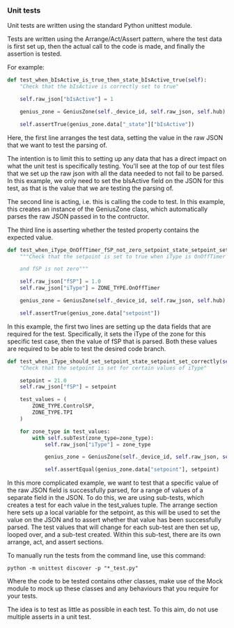 ### Unit tests

Unit tests are written using the standard Python unittest module.

Tests are written using the Arrange/Act/Assert pattern, where the test data is first set up,
then the actual call to the code is made, and finally the assertion is tested.

For example:

```python
def test_when_bIsActive_is_true_then_state_bIsActive_true(self):
    "Check that the bIsActive is correctly set to true"

    self.raw_json["bIsActive"] = 1

    genius_zone = GeniusZone(self._device_id, self.raw_json, self.hub)

    self.assertTrue(genius_zone.data["_state"]["bIsActive"])
```
Here, the first line arranges the test data, setting the value in the raw JSON that we want to test the parsing of.

The intention is to limit this to setting up any data that has a direct impact on what the unit test is specifically testing. You'll see at the top of our test files that we set up the raw json with all the data needed to not fail to be parsed. In this example, we only need to set the bIsActive field on the JSON for this test, as that is the value that we are testing the parsing of.

The second line is acting, i.e. this is calling the code to test. In this example, this creates an instance of the GeniusZone class, which automatically parses the raw JSON passed in to the contructor.

The third line is asserting whether the tested property contains the expected value.

```python
def test_when_iType_OnOffTimer_fSP_not_zero_setpoint_state_setpoint_set_true(self):
    """Check that the setpoint is set to true when iType is OnOffTimer

    and fSP is not zero"""

    self.raw_json["fSP"] = 1.0
    self.raw_json["iType"] = ZONE_TYPE.OnOffTimer

    genius_zone = GeniusZone(self._device_id, self.raw_json, self.hub)

    self.assertTrue(genius_zone.data["setpoint"])
```
In this example, the first two lines are setting up the data fields that are required for the test. Specifically, 
it sets the iType of the zone for this specific test case, then the value of fSP that is parsed. Both these values
are required to be able to test the desired code branch.

```python
def test_when_iType_should_set_setpoint_state_setpoint_set_correctly(self):
    "Check that the setpoint is set for certain values of iType"

    setpoint = 21.0
    self.raw_json["fSP"] = setpoint

    test_values = (
        ZONE_TYPE.ControlSP,
        ZONE_TYPE.TPI
    )

    for zone_type in test_values:
        with self.subTest(zone_type=zone_type):
            self.raw_json["iType"] = zone_type

            genius_zone = GeniusZone(self._device_id, self.raw_json, self.hub)

            self.assertEqual(genius_zone.data["setpoint"], setpoint)
```
In this more complicated example, we want to test that a specific value of the raw JSON field
is successfully parsed, for a range of values of a separate field in the JSON. To do this, we are using
sub-tests, which creates a test for each value in the test_values tuple.
The arrange section here sets up a local variable for the setpoint, as this will be used to set the value on the JSON
and to assert whether that value has been successfully parsed.
The test values that will change for each sub-test are then set up, looped over, and a sub-test created. Within this sub-test, there are its own arrange, act, and assert sections.

To manually run the tests from the command line, use this command:
```
python -m unittest discover -p "*_test.py"
```

Where the code to be tested contains other classes, make use of the Mock module to mock up 
these classes and any behaviours that you require for your tests.

The idea is to test as little as possible in each test. To this aim, do not use multiple
asserts in a unit test.
